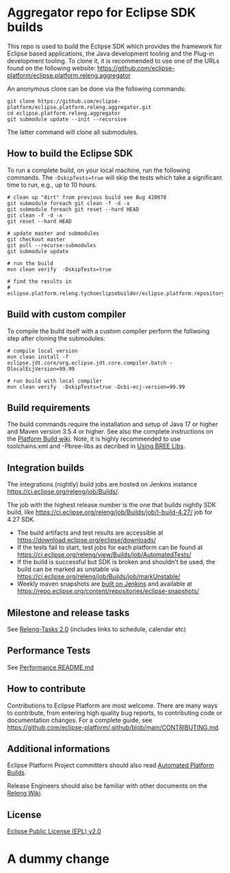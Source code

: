 Aggregator repo for Eclipse SDK builds
======================================

This repo is used to build the Eclipse SDK which provides the framework for Eclipse based applications, the Java development tooling and the Plug-in development tooling.
To clone it, it is recommended to use one of the URLs found on the following website: 
https://github.com/eclipse-platform/eclipse.platform.releng.aggregator

An anonymous clone can be done via the following commands:

```
git clone https://github.com/eclipse-platform/eclipse.platform.releng.aggregator.git
cd eclipse.platform.releng.aggregator
git submodule update --init --recursive
```

The latter command will clone all submodules.

How to build the Eclipse SDK
----------------------------

To run a complete build, on your local machine, run the following commands.
The `-DskipTests=true` will skip the tests which take a significant time to run, e.g., up to 10 hours.

```
# clean up "dirt" from previous build see Bug 420078
git submodule foreach git clean -f -d -x
git submodule foreach git reset --hard HEAD
git clean -f -d -x
git reset --hard HEAD

# update master and submodules
git checkout master
git pull --recurse-submodules
git submodule update

# run the build
mvn clean verify  -DskipTests=true

# find the results in
# eclipse.platform.releng.tychoeclipsebuilder/eclipse.platform.repository/target/products
```

Build with custom compiler
--------------------------

To compile the build itself with a custom compiler perform the follwoing step after cloning the submodules:

```
# compile local version
mvn clean install -f eclipse.jdt.core/org.eclipse.jdt.core.compiler.batch -DlocalEcjVersion=99.99

# run build with local compiler
mvn clean verify  -DskipTests=true -Dcbi-ecj-version=99.99
```

Build requirements
------------------

The build commands require the installation and setup of Java 17 or higher and Maven version 3.5.4 or higher.
See also the complete instructions on the [Platform Build wiki](https://wiki.eclipse.org/Platform-releng/Platform_Build "Platform Build"). 
Note, it is highly recommended to use toolchains.xml and -Pbree-libs as decribed in [Using BREE Libs](https://wiki.eclipse.org/Platform-releng/Platform_Build#Using_BREE_Libs "Using BREE Libs").

Integration builds
------------------

The integrations (nightly) build jobs are hosted on Jenkins instance https://ci.eclipse.org/releng/job/Builds/.

The job with the highest release number is the one that builds nightly SDK build, like https://ci.eclipse.org/releng/job/Builds/job/I-build-4.27/ job for 4.27 SDK.

- The build artifacts and test results are accessible at https://download.eclipse.org/eclipse/downloads/
- If the tests fail to start, test jobs for each platform can be found at https://ci.eclipse.org/releng/view/Builds/job/AutomatedTests/
- If the build is successful but SDK is broken and shouldn't be used, the build can be marked as unstable via https://ci.eclipse.org/releng/job/Builds/job/markUnstable/
- Weekly maven snapshots are [built on Jenkins](https://ci.eclipse.org/releng/view/Publish%20to%20Maven/) and available at https://repo.eclipse.org/content/repositories/eclipse-snapshots/

Milestone and release tasks
-----------------
See [Releng-Tasks 2.0](RELEASE.md) (includes links to schedule, calendar etc)

Performance Tests
-----------------
See [Performance README.md](production/README.md)

How to contribute
-----------------
Contributions to Eclipse Platform are most welcome. There are many ways to contribute,
from entering high quality bug reports, to contributing code or documentation changes.
For a complete guide, see https://github.com/eclipse-platform/.github/blob/main/CONTRIBUTING.md.

Additional informations
-----------------------

Eclipse Platform Project committers should also read [Automated Platform Builds](https://wiki.eclipse.org/Platform-releng/Automated_Platform_Build "Automated Platform Builds").

Release Engineers should also be familiar with other documents on the [Releng Wiki](https://wiki.eclipse.org/Category:Eclipse_Platform_Releng "Releng Wiki").

License
-------

[Eclipse Public License (EPL) v2.0][2]

[2]: https://www.eclipse.org/legal/epl-2.0/


# A dummy change

